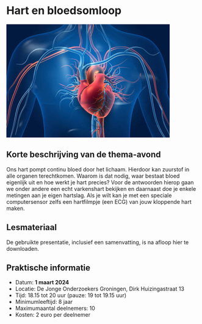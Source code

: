 # Hart en bloedsomloop

![bloedsomloop](bloedsomloop.jpg)

## Korte beschrijving van de thema-avond
Ons hart pompt continu bloed door het lichaam. Hierdoor kan zuurstof in alle organen terechtkomen. Waarom is dat nodig, waar bestaat bloed eigenlijk uit en hoe werkt je hart precies? Voor de antwoorden hierop gaan we onder andere een echt varkenshart bekijken en daarnaast doe je enkele metingen aan je eigen hartslag. Als je wilt kan je met een speciale computersensor zelfs een hartfilmpje (een ECG) van jouw kloppende hart maken.

## Lesmateriaal
De gebruikte presentatie, inclusief een samenvatting, is na afloop hier te downloaden.

## Praktische informatie
- Datum: **1 maart 2024**
- Locatie: De Jonge Onderzoekers Groningen, Dirk Huizingastraat 13
- Tijd: 18.15 tot 20 uur (pauze: 19 tot 19.15 uur)
- Minimumleeftijd: 8 jaar
- Maximumaantal deelnemers: 10
- Kosten: 2 euro per deelnemer
